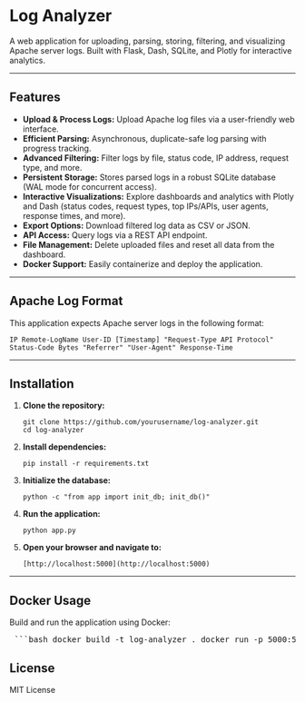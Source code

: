 # Log Analyzer

A web application for uploading, parsing, storing, filtering, and visualizing Apache server logs. Built with Flask, Dash, SQLite, and Plotly for interactive analytics.

---

## Features

- **Upload & Process Logs:** Upload Apache log files via a user-friendly web interface.
- **Efficient Parsing:** Asynchronous, duplicate-safe log parsing with progress tracking.
- **Advanced Filtering:** Filter logs by file, status code, IP address, request type, and more.
- **Persistent Storage:** Stores parsed logs in a robust SQLite database (WAL mode for concurrent access).
- **Interactive Visualizations:** Explore dashboards and analytics with Plotly and Dash (status codes, request types, top IPs/APIs, user agents, response times, and more).
- **Export Options:** Download filtered log data as CSV or JSON.
- **API Access:** Query logs via a REST API endpoint.
- **File Management:** Delete uploaded files and reset all data from the dashboard.
- **Docker Support:** Easily containerize and deploy the application.

---

## Apache Log Format

This application expects Apache server logs in the following format:

``` IP Remote-LogName User-ID [Timestamp] "Request-Type API Protocol" Status-Code Bytes "Referrer" "User-Agent" Response-Time ```


---

## Installation

1. **Clone the repository:**
    ```
    git clone https://github.com/yourusername/log-analyzer.git
    cd log-analyzer
    ```
2. **Install dependencies:**
    ```
    pip install -r requirements.txt
    ```
3. **Initialize the database:**
    ```
    python -c "from app import init_db; init_db()"
    ```
4. **Run the application:**
    ```
    python app.py
    ```
5. **Open your browser and navigate to:**  
   ```
   [http://localhost:5000](http://localhost:5000)
    ```

---

## Docker Usage

Build and run the application using Docker:

<pre> ```bash docker build -t log-analyzer . docker run -p 5000:5000 -v $(pwd)/uploads:/app/uploads log-analyzer ``` </pre>

## License

MIT License

